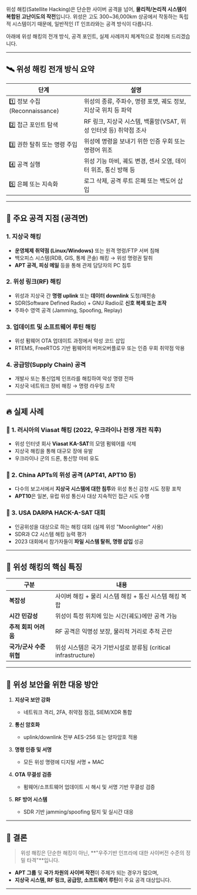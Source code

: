 위성 해킹(Satellite Hacking)은 단순한 사이버 공격을 넘어, **물리적/논리적 시스템이 복합된 고난이도의 작전**입니다. 위성은 고도 300\~36,000km 상공에서 작동하는 독립적 시스템이기 때문에, 일반적인 IT 인프라와는 공격 방식이 다릅니다.

아래에 위성 해킹의 전개 방식, 공격 포인트, 실제 사례까지 체계적으로 정리해 드리겠습니다.

---

## 🛰️ 위성 해킹 전개 방식 요약

| 단계                         | 설명                                         |
| -------------------------- | ------------------------------------------ |
| 1️⃣ 정보 수집 (Reconnaissance) | 위성의 종류, 주파수, 명령 포맷, 궤도 정보, 지상국 위치 등 파악     |
| 2️⃣ 접근 포인트 탐색              | RF 링크, 지상국 시스템, 백홀망(VSAT, 위성 인터넷 등) 취약점 조사 |
| 3️⃣ 권한 탈취 또는 명령 주입         | 위성에 명령을 보내기 위한 인증 우회 또는 명령어 위조             |
| 4️⃣ 공격 실행                  | 위성 기능 마비, 궤도 변경, 센서 오염, 데이터 위조, 통신 방해 등    |
| 5️⃣ 은폐 또는 지속화              | 로그 삭제, 공격 루트 은폐 또는 백도어 삽입                  |

---

## 🎯 주요 공격 지점 (공격면)

### 1. **지상국 해킹**

* **운영체제 취약점 (Linux/Windows)** 또는 원격 명령/FTP 서버 침해
* 백오피스 시스템(RDB, GIS, 통제 콘솔) 해킹 → 위성 명령권 탈취
* **APT 공격, 피싱 메일** 등을 통해 관제 담당자의 PC 침투

### 2. **위성 링크(RF) 해킹**

* 위성과 지상국 간 **명령 uplink** 또는 **데이터 downlink** 도청/재전송
* SDR(Software Defined Radio) + GNU Radio로 **신호 복제 또는 조작**
* 주파수 영역 공격 (Jamming, Spoofing, Replay)

### 3. **업데이트 및 소프트웨어 루틴 해킹**

* 위성 펌웨어 OTA 업데이트 과정에서 악성 코드 삽입
* RTEMS, FreeRTOS 기반 펌웨어의 버퍼오버플로우 또는 인증 우회 취약점 악용

### 4. **공급망(Supply Chain) 공격**

* 개발사 또는 통신업체 인프라를 해킹하여 악성 명령 전파
* 지상국 네트워크 장비 해킹 → 명령 라우팅 조작

---

## 🔥 실제 사례

### 🚨 1. **러시아의 Viasat 해킹 (2022, 우크라이나 전쟁 개전 직후)**

* 위성 인터넷 회사 **Viasat KA-SAT**의 모뎀 펌웨어를 삭제
* 지상국 해킹을 통해 대규모 장애 유발
* 우크라이나 군의 드론, 통신망 마비 유도

### 🚨 2. **China APTs의 위성 공격 (APT41, APT10 등)**

* 다수의 보고서에서 **지상국 시스템에 대한 침투**와 위성 통신 감청 시도 정황 포착
* **APT10**은 일본, 유럽 위성 통신사 대상 지속적인 접근 시도 수행

### 🚨 3. **USA DARPA HACK-A-SAT 대회**

* 인공위성을 대상으로 하는 해킹 대회 (실제 위성 "Moonlighter" 사용)
* SDR과 C2 시스템 해킹 능력 평가
* 2023 대회에서 참가자들이 **파일 시스템 탈취, 명령 삽입** 성공

---

## 🧠 위성 해킹의 핵심 특징

| 구분              | 내용                                             |
| --------------- | ---------------------------------------------- |
| **복잡성**         | 사이버 해킹 + 물리 시스템 해킹 + 통신 시스템 해킹 복합              |
| **시간 민감성**      | 위성이 특정 위치에 있는 시간(궤도)에만 공격 가능                   |
| **추적 회피 어려움**   | RF 공격은 익명성 보장, 물리적 거리로 추적 곤란                   |
| **국가/군사 수준 위협** | 위성 시스템은 국가 기반시설로 분류됨 (critical infrastructure) |

---

## 🔐 위성 보안을 위한 대응 방안

1. **지상국 보안 강화**

   * 네트워크 격리, 2FA, 취약점 점검, SIEM/XDR 통합
2. **통신 암호화**

   * uplink/downlink 전부 AES-256 또는 양자암호 적용
3. **명령 인증 및 서명**

   * 모든 위성 명령에 디지털 서명 + MAC
4. **OTA 무결성 검증**

   * 펌웨어/소프트웨어 업데이트 시 해시 및 서명 기반 무결성 검증
5. **RF 방어 시스템**

   * SDR 기반 jamming/spoofing 탐지 및 실시간 대응

---

## 📌 결론

> 위성 해킹은 단순한 해킹이 아닌, \*\*"우주기반 인프라에 대한 사이버전 수준의 정밀 타격"\*\*입니다.

* **APT 그룹** 및 **국가 차원의 사이버 작전**이 주체가 되는 경우가 많으며,
* **지상국 시스템, RF 링크, 공급망, 소프트웨어 루틴**이 주요 공격 대상입니다.

---
